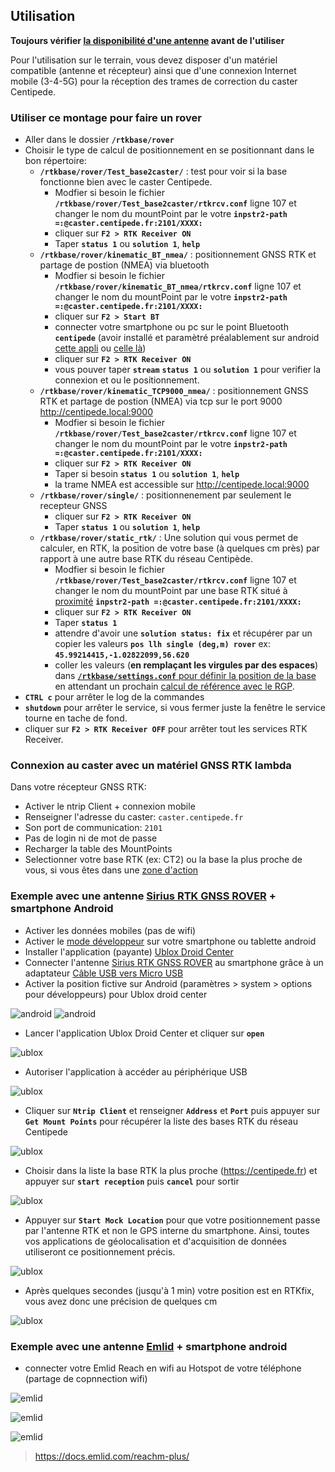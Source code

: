 ## Utilisation

**Toujours vérifier [la disponibilité d'une antenne](https://centipede.fr) avant de l'utiliser**

Pour l'utilisation sur le terrain, vous devez disposer d'un matériel compatible (antenne et récepteur) ainsi que d'une connexion Internet mobile (3-4-5G) pour la réception des trames de correction du caster Centipede.

### Utiliser ce montage pour faire un rover

* Aller dans le dossier **```/rtkbase/rover```**
* Choisir le type de calcul de positionnement en se positionnant dans le bon répertoire:
  * **```/rtkbase/rover/Test_base2caster/```** : test pour voir si la base fonctionne bien avec le caster Centipede.
    * Modfier si besoin le fichier **```/rtkbase/rover/Test_base2caster/rtkrcv.conf```** ligne 107 et changer le nom du mountPoint par le votre **```inpstr2-path =:@caster.centipede.fr:2101/XXXX:```**
    * cliquer sur **```F2 > RTK Receiver ON```**
    * Taper **```status 1```** ou **```solution 1```**, **```help```**
  * **```/rtkbase/rover/kinematic_BT_nmea/```** : positionnement GNSS RTK et partage de postion (NMEA) via bluetooth
    * Modfier si besoin le fichier **```/rtkbase/rover/kinematic_BT_nmea/rtkrcv.conf```** ligne 107 et changer le nom du mountPoint par le votre **```inpstr2-path =:@caster.centipede.fr:2101/XXXX:```**
    * cliquer sur **```F2 > Start BT```** 
    * connecter votre smartphone ou pc sur le point Bluetooth **```centipede```** (avoir installé et paramètré préalablement sur android [cette appli](https://play.google.com/store/apps/details?id=de.mobilej.btgps&hl=fr) ou [celle là](https://play.google.com/store/apps/details?id=googoo.android.btgps&hl=fr))
    * cliquer sur **```F2 > RTK Receiver ON```**
    * vous pouver taper **```stream```** **```status 1```** ou **```solution 1```** pour verifier la connexion et ou le positionnement.
  * **```/rtkbase/rover/kinematic_TCP9000_nmea/```** : positionnement GNSS RTK et partage de postion (NMEA) via tcp sur le port 9000 http://centipede.local:9000
    * Modfier si besoin le fichier **```/rtkbase/rover/Test_base2caster/rtkrcv.conf```** ligne 107 et changer le nom du mountPoint par le votre **```inpstr2-path =:@caster.centipede.fr:2101/XXXX:```**
    * cliquer sur **```F2 > RTK Receiver ON```**
    * Taper si besoin **```status 1```** ou **```solution 1```**, **```help```**
    * la trame NMEA est accessible sur http://centipede.local:9000
  * **```/rtkbase/rover/single/```** : positionnenement par seulement le recepteur GNSS
    * cliquer sur **```F2 > RTK Receiver ON```**
    * Taper **```status 1```** ou **```solution 1```**, **```help```**
  * **```/rtkbase/rover/static_rtk/```** : Une solution qui vous permet de calculer, en RTK, la position de votre base (à quelques cm près) par rapport à une autre base RTK du réseau Centipède.
    * Modfier si besoin le fichier **```/rtkbase/rover/Test_base2caster/rtkrcv.conf```** ligne 107 et changer le nom du mountPoint par une base RTK situé à [proximité](https://centipede.fr) **```inpstr2-path =:@caster.centipede.fr:2101/XXXX:```**
    * cliquer sur **```F2 > RTK Receiver ON```**
    * Taper **```status 1```**
    * attendre d'avoir une **```solution status: fix```** et récupérer par un copier les valeurs **```pos llh single (deg,m) rover```** ex: **```45.99214415,-1.02822099,56.620 ```**
    * coller les valeurs (**en remplaçant les virgules par des espaces**) dans [**```/rtkbase/settings.conf```** pour définir la position de la base](https://github.com/jancelin/rtkbase/wiki/3.-Param%C3%A9trage#installation-initiale) en attendant un prochain [calcul de référence avec le RGP](https://github.com/jancelin/centipede/blob/master/docs/4_positionnement.md#43-r%C3%A9cup%C3%A9rer-les-donn%C3%A9es-du-rgp).
* **```CTRL c```**  pour arrêter le log de la commandes
* **```shutdown```** pour arrêter le service, si vous fermer juste la fenêtre le service tourne en tache de fond.
* cliquer sur **```F2 > RTK Receiver OFF```** pour arrêter tout les services RTK Receiver.


### Connexion au caster avec un matériel GNSS RTK lambda

Dans votre récepteur GNSS RTK:
  * Activer le ntrip Client + connexion mobile
  * Renseigner l'adresse du caster: ```caster.centipede.fr```
  * Son port de communication: ```2101```
  * Pas de login ni de mot de passe
  * Recharger la table des MountPoints
  * Selectionner votre base RTK (ex: CT2) ou la base la plus proche de vous, si vous êtes dans une [zone d'action](https://centipede.fr)


### Exemple avec une antenne [Sirius RTK GNSS ROVER](https://store.drotek.com/sirius-rtk-gnss-rover-f9p) + smartphone Android

 * Activer les données mobiles (pas de wifi)
 * Activer le [mode développeur](https://www.androidpit.fr/comment-activer-options-developpeurs-android) sur votre smartphone ou tablette android 
 * Installer l'application (payante) [Ublox Droid Center](https://play.google.com/store/apps/details?id=com.droid.acenter&hl=fr)
 * Connecter l'antenne [Sirius RTK GNSS ROVER](https://store.drotek.com/sirius-rtk-gnss-rover-f9p) au smartphone grâce à un adaptateur [Câble USB vers Micro USB](https://www.kubii.fr/cables-cordons-raspberry-pi/2275-cable-usb-vers-micro-usb-kubii-3272496011878.html?search_query=otg&results=5)
 * Activer la position fictive sur Android (paramètres > system > options pour développeurs) pour Ublox droid center

![android](./images/utilis/android_pos1.png)
![android](./images/utilis/android_pos2.png)

 * Lancer l'application Ublox Droid Center et cliquer sur **```open```**

![ublox](./images/utilis/udroid_1.png)

 * Autoriser l'application à accéder au périphérique USB

![ublox](./images/utilis/udroid_2.png)

 * Cliquer sur **```Ntrip Client```** et renseigner **```Address```** et **```Port```** puis appuyer sur **```Get Mount Points```** pour récupérer la liste des bases RTK du réseau Centipede

![ublox](./images/utilis/udroid_3.png)

 * Choisir dans la liste la base RTK la plus proche (https://centipede.fr) et appuyer sur **```start reception```** puis **```cancel```** pour sortir

![ublox](./images/utilis/udroid_4.png)

 * Appuyer sur **```Start Mock Location```** pour que votre positionnement passe par l'antenne RTK et non le GPS interne du smartphone. Ainsi, toutes vos applications de géolocalisation et d'acquisition de données utiliseront ce positionnement précis.

![ublox](./images/utilis/udroid_1_1.png)

 * Après quelques secondes (jusqu'à 1 min) votre position est en RTKfix, vous avez donc une précision de quelques cm

![ublox](./images/utilis/udroid_5.png)



### Exemple avec une antenne [Emlid](https://store.emlid.com/) + smartphone android

* connecter votre Emlid Reach en wifi au Hotspot de votre téléphone (partage de copnnection wifi)

![emlid](./images/utilis/emlid_1.png)

![emlid](./images/utilis/emlid_2.png)

![emlid](./images/utilis/emlid_3.png)

> https://docs.emlid.com/reachm-plus/




